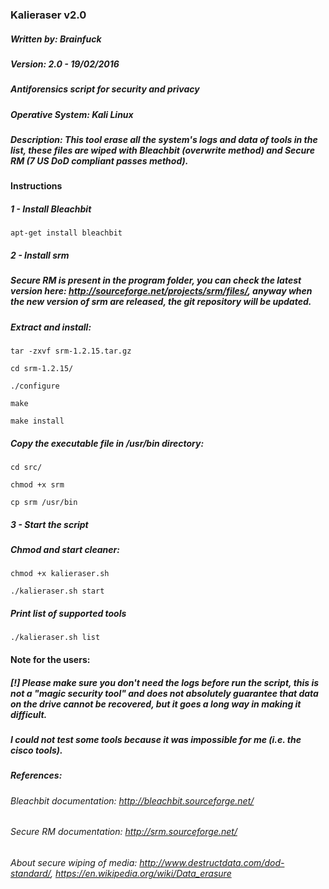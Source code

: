 ### Kalieraser v2.0 

##### Written by: Brainfuck
##### Version: 2.0 - 19/02/2016
##### Antiforensics script for security and privacy
##### Operative System: Kali Linux 
##### Description: This tool erase all the system's logs and data of tools in the list, these files are wiped with Bleachbit (overwrite method) and Secure RM (7 US DoD compliant passes method).




#### Instructions


##### 1 - Install Bleachbit
```
apt-get install bleachbit 
```



##### 2 - Install srm 

##### Secure RM is present in the program folder, you can check the latest version here: http://sourceforge.net/projects/srm/files/, anyway when the new version of srm are released, the git repository will be updated.


##### Extract and install: 
```
tar -zxvf srm-1.2.15.tar.gz

cd srm-1.2.15/

./configure

make

make install
```

##### Copy the executable file in /usr/bin directory:
```
cd src/

chmod +x srm

cp srm /usr/bin
```



##### 3 - Start the script  

##### Chmod and start cleaner:
```
chmod +x kalieraser.sh

./kalieraser.sh start 
```

##### Print list of supported tools 
```
./kalieraser.sh list 
```



#### Note for the users:

##### [!] Please make sure you don't need the logs before run the script, this is not a "magic security tool" and does not absolutely guarantee that data on the drive cannot be recovered, but it goes a long way in making it difficult.

#####  I could not test some tools because it was impossible for me (i.e. the cisco tools).


##### References:

######  Bleachbit documentation: http://bleachbit.sourceforge.net/

######  Secure RM documentation: http://srm.sourceforge.net/

######  About secure wiping of media: http://www.destructdata.com/dod-standard/, https://en.wikipedia.org/wiki/Data_erasure

